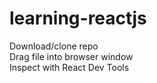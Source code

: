 # learning-reactjs

Download/clone repo
<br>
Drag file into browser window
<br>
Inspect with React Dev Tools
